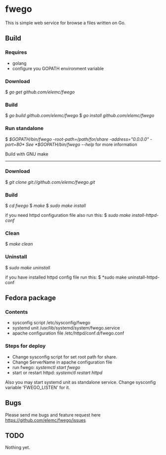 fwego
=====

This is simple web service for browse a files written on Go.

Build
-----

### Requires
- golang
- configure you GOPATH environment variable

### Download

$ *go get github.com/elemc/fwego*

### Build

$ *go build github.com/elemc/fwego*
$ *go install github.com/elemc/fwego*

### Run standalone
$ *$GOPATH/bin/fwego -root-path=/path/for/share -address="0.0.0.0" -port=80*
See *$GOPATH/bin/fwego --help* for more information

Build with GNU make
___________________

### Download
$ *git clone git://github.com/elemc/fwego.git*

### Build
$ *cd fwego*
$ *make*
$ *sudo make install*

if you need httpd configuration file also run this:
$ *sudo make install-httpd-conf*

### Clean
$ *make clean*

### Uninstall
$ *sudo make uninstall*

if you have installed httpd config file run this:
$ *sudo make uninstall-httpd-conf

Fedora package
--------------
### Contents
- sysconfig script /etc/sysconfig/fwego
- systemd unit /usr/lib/systemd/system/fwego.service
- apache configuration file /etc/httpd/conf.d/fwego.conf

### Steps for deploy
* Change sysconfig script for set root path for share.
* Change ServerName in apache configuration file
* run fwego: *systemctl start fwego*
* start or restart httpd: *systemctl restart httpd*

Also you may start systemd unit as standalone service. Change sysconfig variable 'FWEGO_LISTEN' for it.

Bugs
----
Please send me bugs and feature request here https://github.com/elemc/fwego/issues

TODO
----
Nothing yet.
